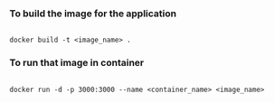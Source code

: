 

### To build the image for the application

```

docker build -t <image_name> .

```

### To run that image in container

```

docker run -d -p 3000:3000 --name <container_name> <image_name>



